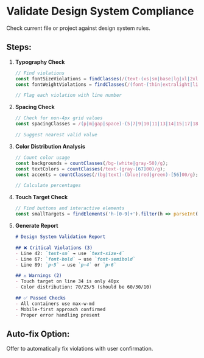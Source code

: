 # Validate Design System Compliance

Check current file or project against design system rules.

## Steps:

1. **Typography Check**
   ```typescript
   // Find violations
   const fontSizeViolations = findClasses(/(text-(xs|sm|base|lg|xl|2xl|3xl|4xl|5xl|6xl|7xl|8xl|9xl))/g);
   const fontWeightViolations = findClasses(/(font-(thin|extralight|light|normal|medium|bold|extrabold|black))/g);
   
   // Flag each violation with line number
   ```

2. **Spacing Check**
   ```typescript
   // Check for non-4px grid values
   const spacingClasses = /(p|m|gap|space)-(5|7|9|10|11|13|14|15|17|18|19)/g;
   
   // Suggest nearest valid value
   ```

3. **Color Distribution Analysis**
   ```typescript
   // Count color usage
   const backgrounds = countClasses(/bg-(white|gray-50)/g);
   const textColors = countClasses(/text-(gray-[67]00)/g);
   const accents = countClasses(/(bg|text)-(blue|red|green)-[56]00/g);
   
   // Calculate percentages
   ```

4. **Touch Target Check**
   ```typescript
   // Find buttons and interactive elements
   const smallTargets = findElements('h-[0-9]+').filter(h => parseInt(h) < 44);
   ```

5. **Generate Report**
   ```markdown
   # Design System Validation Report
   
   ## ❌ Critical Violations (3)
   - Line 42: `text-sm` → use `text-size-4`
   - Line 67: `font-bold` → use `font-semibold`
   - Line 89: `p-5` → use `p-4` or `p-6`
   
   ## ⚠️ Warnings (2)
   - Touch target on line 34 is only 40px
   - Color distribution: 70/25/5 (should be 60/30/10)
   
   ## ✅ Passed Checks
   - All containers use max-w-md
   - Mobile-first approach confirmed
   - Proper error handling present
   ```

## Auto-fix Option:
Offer to automatically fix violations with user confirmation.
